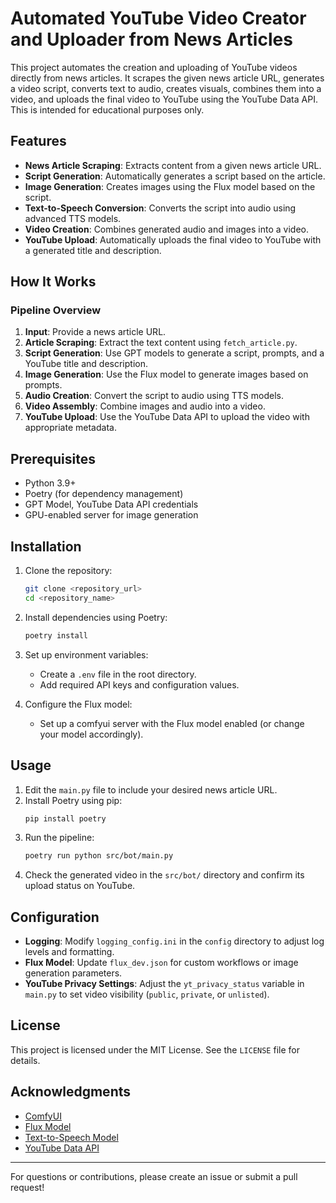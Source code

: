 # Automated YouTube Video Creator and Uploader from News Articles

This project automates the creation and uploading of YouTube videos directly from news articles. It scrapes the given news article URL, generates a video script, converts text to audio, creates visuals, combines them into a video, and uploads the final video to YouTube using the YouTube Data API. This is intended for educational purposes only.

## Features
- **News Article Scraping**: Extracts content from a given news article URL.
- **Script Generation**: Automatically generates a script based on the article.
- **Image Generation**: Creates images using the Flux model based on the script.
- **Text-to-Speech Conversion**: Converts the script into audio using advanced TTS models.
- **Video Creation**: Combines generated audio and images into a video.
- **YouTube Upload**: Automatically uploads the final video to YouTube with a generated title and description.

## How It Works
### Pipeline Overview
1. **Input**: Provide a news article URL.
2. **Article Scraping**: Extract the text content using `fetch_article.py`.
3. **Script Generation**: Use GPT models to generate a script, prompts, and a YouTube title and description.
4. **Image Generation**: Use the Flux model to generate images based on prompts.
5. **Audio Creation**: Convert the script to audio using TTS models.
6. **Video Assembly**: Combine images and audio into a video.
7. **YouTube Upload**: Use the YouTube Data API to upload the video with appropriate metadata.


## Prerequisites
- Python 3.9+
- Poetry (for dependency management)
- GPT Model, YouTube Data API credentials
- GPU-enabled server for image generation

## Installation
1. Clone the repository:
   ```bash
   git clone <repository_url>
   cd <repository_name>
   ```
2. Install dependencies using Poetry:
   ```bash
   poetry install
   ```
3. Set up environment variables:
   - Create a `.env` file in the root directory.
   - Add required API keys and configuration values.

4. Configure the Flux model:
   - Set up a comfyui server with the Flux model enabled (or change your model accordingly).


## Usage
1. Edit the `main.py` file to include your desired news article URL.
2. Install Poetry using pip:
   ```bash
   pip install poetry
   ```
3. Run the pipeline:
   ```bash
   poetry run python src/bot/main.py
   ```
4. Check the generated video in the `src/bot/` directory and confirm its upload status on YouTube.

## Configuration
- **Logging**: Modify `logging_config.ini` in the `config` directory to adjust log levels and formatting.
- **Flux Model**: Update `flux_dev.json` for custom workflows or image generation parameters.
- **YouTube Privacy Settings**: Adjust the `yt_privacy_status` variable in `main.py` to set video visibility (`public`, `private`, or `unlisted`).

## License
This project is licensed under the MIT License. See the `LICENSE` file for details.

## Acknowledgments
- [ComfyUI](https://github.com/comfyanonymous/ComfyUI)
- [Flux Model](https://blackforestlabs.ai/)
- [Text-to-Speech Model](https://huggingface.co/hexgrad/Kokoro-82M)
- [YouTube Data API](https://developers.google.com/youtube/v3)

---
For questions or contributions, please create an issue or submit a pull request!
